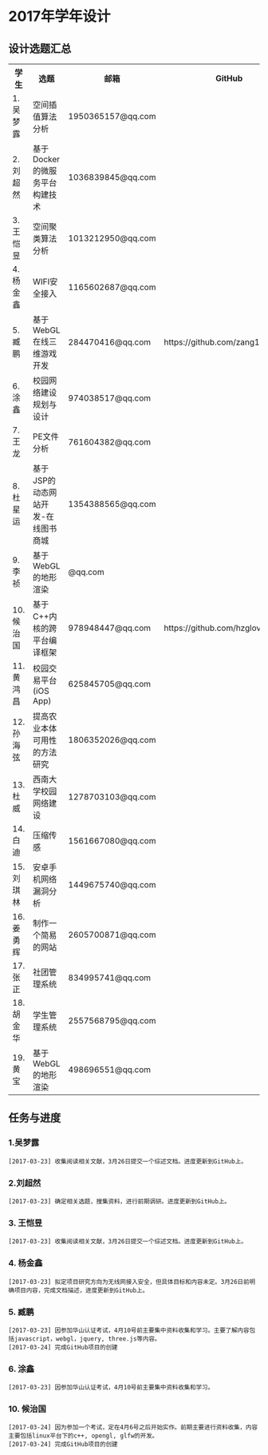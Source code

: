 # 2017年学年设计


## 设计选题汇总

<table class="table table-bordered table-striped table-condensed">
    <tr><th>学生</th><th>选题</th><th>邮箱</th><th>GitHub</th></tr>
	<tr><td>1. 吴梦露</td><td>空间插值算法分析</td><td>1950365157@qq.com</td><td></td></tr>
	<tr><td>2. 刘超然</td><td>基于Docker的微服务平台构建技术</td><td>1036839845@qq.com</td><td></td></tr>
	<tr><td>3. 王恺昱</td><td>空间聚类算法分析</td><td>1013212950@qq.com</td><td></td></tr>
	<tr><td>4. 杨金鑫</td><td>WIFI安全接入</td><td>1165602687@qq.com</td><td></td></tr>
	<tr><td>5. 臧鹏  </td><td>基于WebGL在线三维游戏开发</td><td>284470416@qq.com</td><td>https://github.com/zang1996/map</td></tr>
	<tr><td>6. 涂鑫  </td><td>校园网络建设规划与设计</td><td>974038517@qq.com</td><td></td></tr>
	<tr><td>7. 王龙  </td><td>PE文件分析</td><td>761604382@qq.com</td><td></td></tr>
	<tr><td>8. 杜星运</td><td>基于JSP的动态网站开发-在线图书商城</td><td>1354388565@qq.com</td><td></td></tr>
	<tr><td>9. 李祯  </td><td>基于WebGL的地形渲染</td><td>@qq.com</td><td></td></tr>
	<tr><td>10.候治国</td><td>基于C++内核的跨平台编译框架</td><td>978948447@qq.com</td><td>https://github.com/hzgloveyd/hhk</td></tr>
	<tr><td>11.黄鸿昌</td><td>校园交易平台(iOS App)</td><td>625845705@qq.com</td><td></td></tr>
	<tr><td>12.孙海弦</td><td>提高农业本体可用性的方法研究</td><td>1806352026@qq.com</td><td></td></tr>
	<tr><td>13.杜威  </td><td>西南大学校园网络建设</td><td>1278703103@qq.com</td><td></td></tr>
	<tr><td>14.白迪  </td><td>压缩传感</td><td>1561667080@qq.com</td><td></td></tr>
	<tr><td>15.刘琪林</td><td>安卓手机网络漏洞分析</td><td>1449675740@qq.com</td><td></td></tr>
	<tr><td>16.姜勇辉</td><td>制作一个简易的网站</td><td>2605700871@qq.com</td><td></td></tr>
	<tr><td>17.张正  </td><td>社团管理系统</td><td>834995741@qq.com</td><td></td></tr>
	<tr><td>18.胡金华</td><td>学生管理系统</td><td>2557568795@qq.com</td><td></td></tr>
	<tr><td>19.黄宝  </td><td>基于WebGL的地形渲染</td><td>498696551@qq.com</td><td></td></tr>
</table>	
 


## 任务与进度

### 1.吴梦露
    [2017-03-23] 收集阅读相关文献，3月26日提交一个综述文档。进度更新到GitHub上。

### 2.刘超然
    [2017-03-23] 确定相关选题，搜集资料，进行前期调研。进度更新到GitHub上。

### 3. 王恺昱
    [2017-03-23] 收集阅读相关文献，3月26日提交一个综述文档。进度更新到GitHub上。
    
### 4. 杨金鑫
    [2017-03-23] 拟定项目研究方向为无线网接入安全，但具体目标和内容未定。3月26日前明确项目内容，完成文档描述，进度更新到GitHub上。

### 5. 臧鹏
    [2017-03-23] 因参加华山认证考试，4月10号前主要集中资料收集和学习。主要了解内容包括javascript，webgl，jquery, three.js等内容。
	[2017-03-24] 完成GitHub项目的创建

### 6. 涂鑫
    [2017-03-23] 因参加华山认证考试，4月10号前主要集中资料收集和学习。

### 10. 候治国
	[2017-03-24] 因为参加一个考试，定在4月6号之后开始实作。前期主要进行资料收集，内容主要包括linux平台下的c++, opengl, glfw的开发。
	[2017-03-24] 完成GitHub项目的创建

